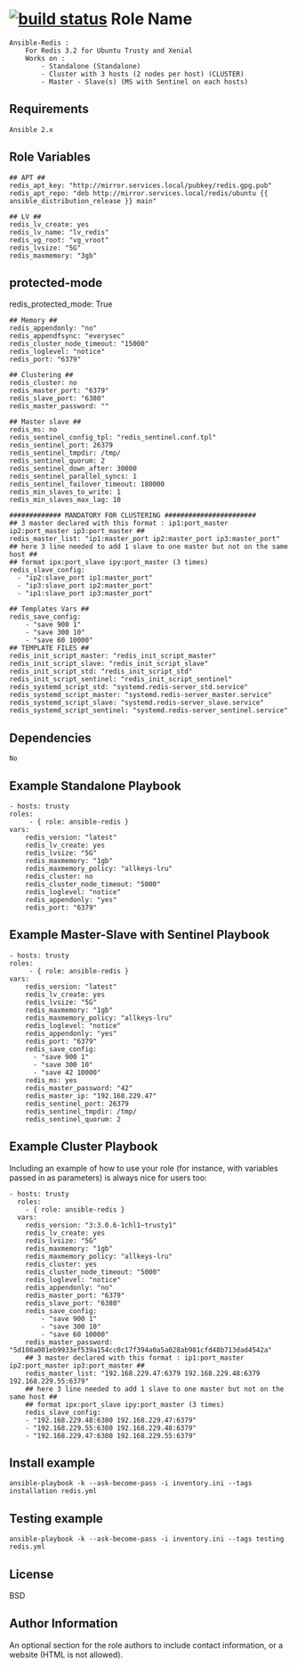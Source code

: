 [![build status](https://gitrep.services.local/ansible-middlewares/ansible-redis/badges/develop/build.svg)](https://gitrep.services.local/ansible-middlewares/ansible-redis/commits/develop)
Role Name
=========

	Ansible-Redis :
		For Redis 3.2 for Ubuntu Trusty and Xenial
		Works on :
			- Standalone (Standalone)
			- Cluster with 3 hosts (2 nodes per host) (CLUSTER)
			- Master - Slave(s) (MS with Sentinel on each hosts)

Requirements
------------

	Ansible 2.x

Role Variables
--------------

	## APT ##
	redis_apt_key: "http://mirror.services.local/pubkey/redis.gpg.pub"
	redis_apt_repo: "deb http://mirror.services.local/redis/ubuntu {{ ansible_distribution_release }} main"

	## LV ##
	redis_lv_create: yes
	redis_lv_name: "lv_redis"
	redis_vg_root: "vg_vroot"
	redis_lvsize: "5G"
	redis_maxmemory: "3gb"

  ## protected-mode ##
  redis_protected_mode: True

	## Memory ##
	redis_appendonly: "no"
	redis_appendfsync: "everysec"
	redis_cluster_node_timeout: "15000"
	redis_loglevel: "notice"
	redis_port: "6379"

	## Clustering ##
	redis_cluster: no
	redis_master_port: "6379"
	redis_slave_port: "6380"
	redis_master_password: ""

	## Master slave ##
	redis_ms: no
	redis_sentinel_config_tpl: "redis_sentinel.conf.tpl"
	redis_sentinel_port: 26379
	redis_sentinel_tmpdir: /tmp/
	redis_sentinel_quorum: 2
	redis_sentinel_down_after: 30000
	redis_sentinel_parallel_syncs: 1
	redis_sentinel_failover_timeout: 180000
	redis_min_slaves_to_write: 1
	redis_min_slaves_max_lag: 10

	############# MANDATORY FOR CLUSTERING #######################
    ## 3 master declared with this format : ip1:port_master ip2:port_master ip3:port_master ##
    redis_master_list: "ip1:master_port ip2:master_port ip3:master_port"
    ## here 3 line needed to add 1 slave to one master but not on the same host ##
    ## format ipx:port_slave ipy:port_master (3 times)
    redis_slave_config:
      - "ip2:slave_port ip1:master_port"
      - "ip3:slave_port ip2:master_port"
      - "ip1:slave_port ip3:master_port"

    ## Templates Vars ##
    redis_save_config:
    	- "save 900 1"
      	- "save 300 10"
      	- "save 60 10000"
    ## TEMPLATE FILES ##
    redis_init_script_master: "redis_init_script_master"
    redis_init_script_slave: "redis_init_script_slave"
    redis_init_script_std: "redis_init_script_std"
    redis_init_script_sentinel: "redis_init_script_sentinel"
    redis_systemd_script_std: "systemd.redis-server_std.service"
    redis_systemd_script_master: "systemd.redis-server_master.service"
    redis_systemd_script_slave: "systemd.redis-server_slave.service"
    redis_systemd_script_sentinel: "systemd.redis-server_sentinel.service"


Dependencies
------------

	No

Example Standalone Playbook
----------------------------

	- hosts: trusty
  	roles:
	     - { role: ansible-redis }
  	vars:
    	redis_version: "latest"
    	redis_lv_create: yes
    	redis_lvsize: "5G"
    	redis_maxmemory: "1gb"
    	redis_maxmemory_policy: "allkeys-lru"
    	redis_cluster: no
    	redis_cluster_node_timeout: "5000"
    	redis_loglevel: "notice"
    	redis_appendonly: "yes"
    	redis_port: "6379"

Example Master-Slave with Sentinel Playbook
----------------------------

	- hosts: trusty
  	roles:
	     - { role: ansible-redis }
  	vars:
    	redis_version: "latest"
    	redis_lv_create: yes
    	redis_lvsize: "5G"
    	redis_maxmemory: "1gb"
    	redis_maxmemory_policy: "allkeys-lru"
    	redis_loglevel: "notice"
    	redis_appendonly: "yes"
    	redis_port: "6379"
    	redis_save_config:
	      - "save 900 1"
	      - "save 300 10"
	      - "save 42 10000"
    	redis_ms: yes
    	redis_master_password: "42"
    	redis_master_ip: "192.168.229.47"
    	redis_sentinel_port: 26379
    	redis_sentinel_tmpdir: /tmp/
    	redis_sentinel_quorum: 2

Example Cluster Playbook
-------------------------

Including an example of how to use your role (for instance, with variables passed in as parameters) is always nice for users too:

	- hosts: trusty
  	  roles:
     	- { role: ansible-redis }
  	  vars:
	    redis_version: "3:3.0.6-1chl1~trusty1"
	    redis_lv_create: yes
	    redis_lvsize: "5G"
    	redis_maxmemory: "1gb"
    	redis_maxmemory_policy: "allkeys-lru"
    	redis_cluster: yes
    	redis_cluster_node_timeout: "5000"
    	redis_loglevel: "notice"
    	redis_appendonly: "no"
    	redis_master_port: "6379"
    	redis_slave_port: "6380"
    	redis_save_config:
    		- "save 900 1"
      		- "save 300 10"
      		- "save 60 10000"
    	redis_master_password: "5d108a001eb9933ef539a154cc0c17f394a0a5a028ab981cfd48b713dad4542a"
    	## 3 master declared with this format : ip1:port_master ip2:port_master ip3:port_master ##
    	redis_master_list: "192.168.229.47:6379 192.168.229.48:6379 192.168.229.55:6379"
    	## here 3 line needed to add 1 slave to one master but not on the same host ##
    	## format ipx:port_slave ipy:port_master (3 times)
    	redis_slave_config:
      	- "192.168.229.48:6380 192.168.229.47:6379"
      	- "192.168.229.55:6380 192.168.229.48:6379"
      	- "192.168.229.47:6380 192.168.229.55:6379"

Install example
-------------------------

	ansible-playbook -k --ask-become-pass -i inventory.ini --tags installation redis.yml

Testing example
-------------------------

	ansible-playbook -k --ask-become-pass -i inventory.ini --tags testing redis.yml

License
-------

BSD

Author Information
------------------

An optional section for the role authors to include contact information, or a website (HTML is not allowed).
